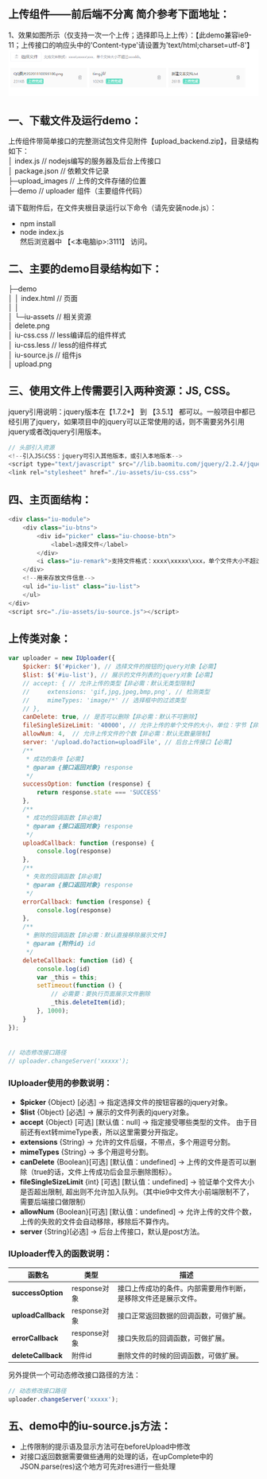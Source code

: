 ## 上传组件——前后端不分离 简介参考下面地址：
1、效果如图所示（仅支持一次一个上传；选择即马上上传）：【此demo兼容ie9-11；上传接口的响应头中的'Content-type'请设置为'text/html;charset=utf-8'】  
![Image text](https://github.com/LanlanXu/upload_backend/blob/main/img.png)  

## 一、下载文件及运行demo：
上传组件带简单接口的完整测试包文件见附件【upload_backend.zip】，目录结构如下：  
│ index.js     // nodejs编写的服务器及后台上传接口  
│ package.json     // 依赖文件记录  
├─upload_images    // 上传的文件存储的位置  
├─demo     // uploader 组件（主要组件代码）  

请下载附件后，在文件夹根目录运行以下命令（请先安装node.js）：  
- npm install  
- node index.js  
然后浏览器中    【<本电脑ip>:3111】   访问。

## 二、主要的demo目录结构如下：
├─demo  
│ │ index.html     // 页面  
│ │  
│ └─iu-assets     // 相关资源  
│ delete.png  
│ iu-css.css     // less编译后的组件样式  
│ iu-css.less     // less的组件样式  
│ iu-source.js      // 组件js  
│ upload.png  

## 三、使用文件上传需要引入两种资源：JS, CSS。
jquery引用说明：jquery版本在【1.7.2+】  到 【3.5.1】 都可以。一般项目中都已经引用了jquery，如果项目中的jquery可以正常使用的话，则不需要另外引用jquery或者改jquery引用版本。
``` javascript
// 头部引入资源
<!--引入JS&CSS：jquery可引入其他版本，或引入本地版本-->
<script type="text/javascript" src="//lib.baomitu.com/jquery/2.2.4/jquery.min.js"></script>
<link rel="stylesheet" href="./iu-assets/iu-css.css">
```

## 四、主页面结构：
``` javascript
<div class="iu-module">
    <div class="iu-btns">
        <div id="picker" class="iu-choose-btn">
            <label>选择文件</label>
        </div>
        <i class="iu-remark">支持文件格式：xxxx\xxxxx\xxx，单个文件大小不超过xxxxkb。</i>
    </div>
    <!--用来存放文件信息-->
    <ul id="iu-list" class="iu-list">
    </ul>
</div>
<script src="./iu-assets/iu-source.js"></script>
```
## 上传类对象：
``` javascript
var uploader = new IUploader({
    $picker: $('#picker'), // 选择文件的按钮的jquery对象【必需】
    $list: $('#iu-list'), // 展示的文件列表的jquery对象【必需】
    // accept: { // 允许上传的类型【非必需：默认无类型限制】
    //     extensions: 'gif,jpg,jpeg,bmp,png', // 检测类型
    //     mimeTypes: 'image/*' // 选择框中的过滤类型
    // },
    canDelete: true, // 是否可以删除【非必需：默认不可删除】
    fileSingleSizeLimit: '40000', // 允许上传的单个文件的大小，单位：字节【非必需：默认无大小限制】
    allowNum: 4,  // 允许上传文件的个数【非必需：默认无数量限制】
    server: '/upload.do?action=uploadFile', // 后台上传接口【必需】
    /**
     * 成功的条件【必需】
     * @param {接口返回对象} response
     */
    successOption: function (response) {
        return response.state === 'SUCCESS'
    },
    /**
     * 成功的回调函数【非必需】
     * @param {接口返回对象} response
     */
    uploadCallback: function (response) {
        console.log(response)
    },
    /**
     * 失败的回调函数【非必需】
     * @param {接口返回对象} response
     */
    errorCallback: function (response) {
        console.log(response)
    },
    /**
     * 删除的回调函数【非必需：默认直接移除展示文件】
     * @param {附件id} id
     */
    deleteCallback: function (id) {
        console.log(id)
        var _this = this;
        setTimeout(function () {
            // 必需要：要执行页面展示文件删除
            _this.deleteItem(id);
        }, 1000);
    }
});
 
 
// 动态修改接口路径
// uploader.changeServer('xxxxx');
```

### IUploader使用的参数说明：  
- **$picker**  {Object} [必选]  →  指定选择文件的按钮容器的jquery对象。  
- **$list**  {Object} [必选]   → 展示的文件列表的jquery对象。  
- **accept**  {Object} [可选] [默认值：null]  →  指定接受哪些类型的文件。 由于目前还有ext转mimeType表，所以这里需要分开指定。  
- **extensions** {String}  →  允许的文件后缀，不带点，多个用逗号分割。  
- **mimeTypes** {String}  →  多个用逗号分割。  
- **canDelete**  {Boolean}[可选] [默认值：undefined]  →  上传的文件是否可以删除（true的话，文件上传成功后会显示删除图标）。  
- **fileSingleSizeLimit**   {int} [可选] [默认值：undefined]  →  验证单个文件大小是否超出限制, 超出则不允许加入队列。（其中ie9中文件大小前端限制不了，需要后端接口做限制）  
- **allowNum**  {Boolean}[可选] [默认值：undefined]  →  允许上传的文件个数，上传的失败的文件会自动移除，移除后不算作内。  
- **server**  {String}[必选]   →  后台上传接口，默认是post方法。  

### IUploader传入的函数说明：  

 函数名 | 类型 | 描述  
 ---- | ----- | ------  
**successOption**|response对象|接口上传成功的条件。内部需要用作判断，是移除文件还是展示文件。
**uploadCallback**|response对象|接口正常返回数据的回调函数，可做扩展。  
**errorCallback**|response对象 | 接口失败后的回调函数，可做扩展。  
**deleteCallback**	|附件id | 删除文件的时候的回调函数，可做扩展。  


另外提供一个可动态修改接口路径的方法：
``` javascript
// 动态修改接口路径
uploader.changeServer('xxxxx');
```

## 五、demo中的iu-source.js方法：
- 上传限制的提示语及显示方法可在beforeUpload中修改
- 对接口返回数据需要做些通用的处理的话，在upComplete中的JSON.parse(res)这个地方可先对res进行一些处理
